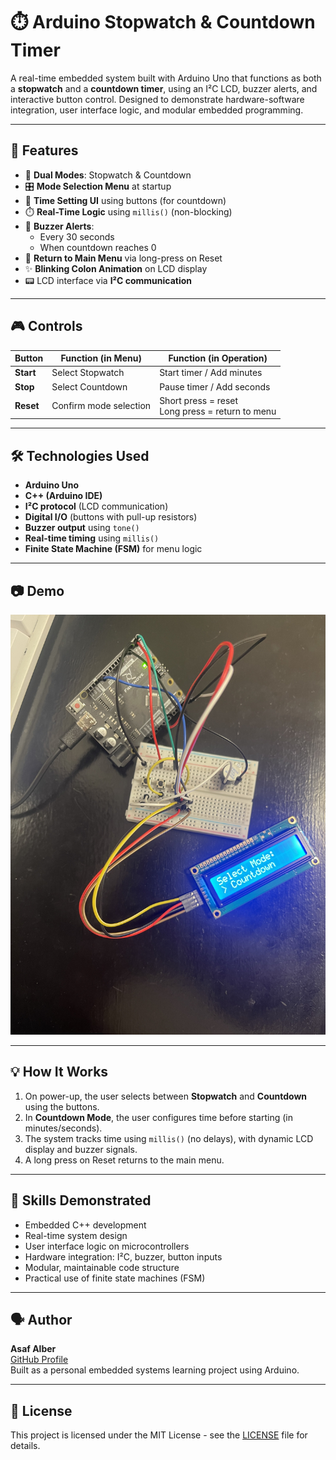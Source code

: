 # ⏱️ Arduino Stopwatch & Countdown Timer

A real-time embedded system built with Arduino Uno that functions as both a **stopwatch** and a **countdown timer**, using an I²C LCD, buzzer alerts, and interactive button control. Designed to demonstrate hardware-software integration, user interface logic, and modular embedded programming.

---

## 🚀 Features

- 🧭 **Dual Modes**: Stopwatch & Countdown
- 🎛️ **Mode Selection Menu** at startup
- 🔧 **Time Setting UI** using buttons (for countdown)
- ⏱️ **Real-Time Logic** using `millis()` (non-blocking)
- 🔔 **Buzzer Alerts**:
  - Every 30 seconds
  - When countdown reaches 0
- 🔁 **Return to Main Menu** via long-press on Reset
- ✨ **Blinking Colon Animation** on LCD display
- 📟 LCD interface via **I²C communication**

---

## 🎮 Controls

| Button       | Function (in Menu)         | Function (in Operation)        |
|--------------|----------------------------|--------------------------------|
| **Start**    | Select Stopwatch           | Start timer / Add minutes      |
| **Stop**     | Select Countdown           | Pause timer / Add seconds      |
| **Reset**    | Confirm mode selection     | Short press = reset<br>Long press = return to menu |

---

## 🛠️ Technologies Used

- **Arduino Uno**
- **C++ (Arduino IDE)**
- **I²C protocol** (LCD communication)
- **Digital I/O** (buttons with pull-up resistors)
- **Buzzer output** using `tone()`
- **Real-time timing** using `millis()`
- **Finite State Machine (FSM)** for menu logic

---


## 📷 Demo

![Hardware Demo](IMG_9317.jpeg)


---

## 💡 How It Works

1. On power-up, the user selects between **Stopwatch** and **Countdown** using the buttons.
2. In **Countdown Mode**, the user configures time before starting (in minutes/seconds).
3. The system tracks time using `millis()` (no delays), with dynamic LCD display and buzzer signals.
4. A long press on Reset returns to the main menu.

---

## 🧠 Skills Demonstrated

- Embedded C++ development
- Real-time system design
- User interface logic on microcontrollers
- Hardware integration: I²C, buzzer, button inputs
- Modular, maintainable code structure
- Practical use of finite state machines (FSM)

---

## 🗣️ Author

**Asaf Alber**  
[GitHub Profile](https://github.com/Asaf-Alber)  
Built as a personal embedded systems learning project using Arduino.

---

## 📌 License

This project is licensed under the MIT License - see the [LICENSE](LICENSE) file for details.

